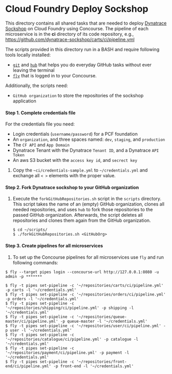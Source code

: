 # Cloud Foundry Deploy Sockshop

This directory contains all shared tasks that are needed to deploy [Dynatrace Sockshop](https://github.com/dynatrace-sockshop) on Cloud Foundry using Concourse.
The pipeline of each microservice is in the **ci** directory of its code repository, e.g., https://github.com/dynatrace-sockshop/carts/ci/pipeline.yml

The scripts provided in this directory run in a BASH and require following tools locally installed: 
* [`git`](https://git-scm.com/) and [`hub`](https://hub.github.com/) that helps you do everyday GitHub tasks without ever leaving the terminal
* [`fly`](https://concourse-ci.org/fly.html) that is logged in to your Concourse. 

Additionally, the scripts need:
* `GitHub organization` to store the repositories of the sockshop application

#### Step 1. Complete credentials file

For the credentials file you need: 
* Login credentials (`username/password`) for a PCF foundation
* An `organization`, and three spaces named: `dev`, `staging`, and `production`
* The `CF API` and `App Domain`
* Dynatrace Tenant with the Dynatrace `Tenant ID`, and a Dynatrace `API Token`
* An aws S3 bucket with the `access key id`, and `secrect key`

1. Copy the `~ci/credentials-sample.yml` to `~/credentials.yml` and exchange all `< >` elements with the proper value.

#### Step 2. Fork Dynatrace sockshop to your GitHub organization

1. Execute the `forkGitHubRepositories.sh` script in the `scripts` directory. This script takes the name of an (empty) GitHub organization, clones all needed repositories, and uses `hub` to fork those repositories to the passed GitHub organization. Afterwards, the script deletes all repositories and clones them again from the GitHub organization.

    ```console
    $ cd ~/scripts/
    $ ./forkGitHubRepositories.sh <GitHubOrg>
    ```

#### Step 3. Create pipelines for all microservices

1. To set up the Concourse pipelines for all microservices use `fly` and run following commands:
```console
$ fly --target pipes login --concourse-url http://127.0.0.1:8080 -u admin -p *******

$ fly -t pipes set-pipeline -c '~/repositories/carts/ci/pipeline.yml' -p carts -l '~/credentials.yml'
$ fly -t pipes set-pipeline -c '~/repositories/orders/ci/pipeline.yml' -p orders -l '~/credentials.yml'
$ fly -t pipes set-pipeline -c '~/repositories/shipping/ci/pipeline.yml' -p shipping -l '~/credentials.yml'
$ fly -t pipes set-pipeline -c '~/repositories/queue-master/ci/pipeline.yml' -p queue-master -l '~/credentials.yml'
$ fly -t pipes set-pipeline -c '~/repositories/user/ci/pipeline.yml' -p user -l '~/credentials.yml'
$ fly -t pipes set-pipeline -c '~/repositories/catalogue/ci/pipeline.yml' -p catalogue -l '~/credentials.yml'
$ fly -t pipes set-pipeline -c '~/repositories/payment/ci/pipeline.yml' -p payment -l '~/credentials.yml'
$ fly -t pipes set-pipeline -c '~/repositories/front-end/ci/pipeline.yml' -p front-end -l '~/credentials.yml'

```

